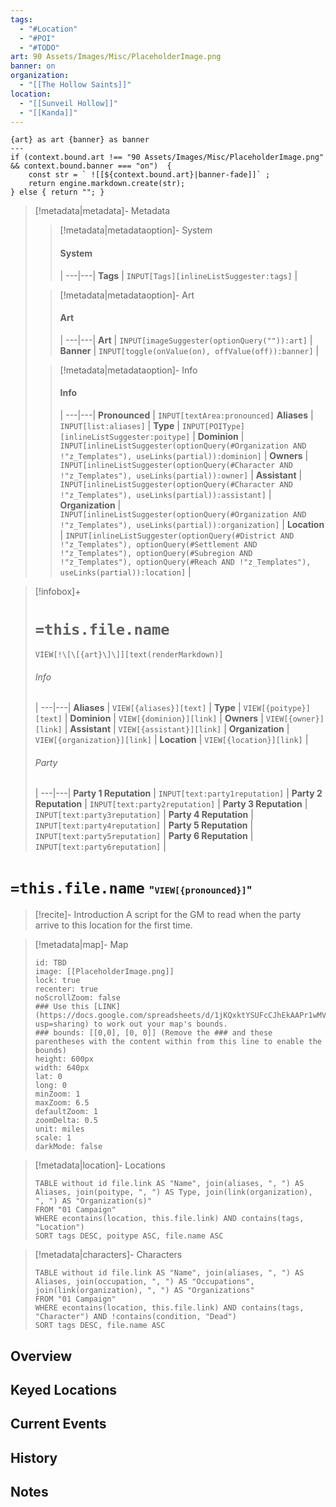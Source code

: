 ```yaml
---
tags:
  - "#Location"
  - "#POI"
  - "#TODO"
art: 90 Assets/Images/Misc/PlaceholderImage.png
banner: on
organization:
  - "[[The Hollow Saints]]"
location:
  - "[[Sunveil Hollow]]"
  - "[[Kanda]]"
---
```


```meta-bind-js-view 
{art} as art {banner} as banner
--- 
if (context.bound.art !== "90 Assets/Images/Misc/PlaceholderImage.png" && context.bound.banner === "on")  { 
    const str = ` ![[${context.bound.art}|banner-fade]]` ;
    return engine.markdown.create(str); 
} else { return ""; }
```

> [!metadata|metadata]- Metadata 
>> [!metadata|metadataoption]- System
>> #### System
>>  |
>> ---|---|
> **Tags** | `INPUT[Tags][inlineListSuggester:tags]` |
>
>> [!metadata|metadataoption]- Art
>> #### Art
>>  |
>> ---|---|
> **Art** | `INPUT[imageSuggester(optionQuery("")):art]` |
> **Banner** | `INPUT[toggle(onValue(on), offValue(off)):banner]` |
>
>> [!metadata|metadataoption]- Info
>> #### Info
>>  |
>> ---|---|
>> **Pronounced** |  `INPUT[textArea:pronounced]`
>> **Aliases** | `INPUT[list:aliases]` |
>> **Type** | `INPUT[POIType][inlineListSuggester:poitype]` |
>> **Dominion** | `INPUT[inlineListSuggester(optionQuery(#Organization AND !"z_Templates"), useLinks(partial)):dominion]` |
>> **Owners** | `INPUT[inlineListSuggester(optionQuery(#Character AND !"z_Templates"), useLinks(partial)):owner]` |
>> **Assistant** | `INPUT[inlineListSuggester(optionQuery(#Character AND !"z_Templates"), useLinks(partial)):assistant]` |
>> **Organization** | `INPUT[inlineListSuggester(optionQuery(#Organization AND !"z_Templates"), useLinks(partial)):organization]` |
>> **Location** | `INPUT[inlineListSuggester(optionQuery(#District AND !"z_Templates"), optionQuery(#Settlement AND !"z_Templates"), optionQuery(#Subregion AND !"z_Templates"), optionQuery(#Reach AND !"z_Templates"), useLinks(partial)):location]` |

> [!infobox]+
> # `=this.file.name`
> `VIEW[!\[\[{art}\]\]][text(renderMarkdown)]`
> ###### Info
>  |
> ---|---|
> **Aliases** | `VIEW[{aliases}][text]` |
> **Type** | `VIEW[{poitype}][text]` |
> **Dominion** | `VIEW[{dominion}][link]` |
> **Owners** | `VIEW[{owner}][link]` |
> **Assistant** | `VIEW[{assistant}][link]` |
> **Organization** | `VIEW[{organization}][link]` |
> **Location** | `VIEW[{location}][link]` |
> ###### Party
>  |
> ---|---|
> **Party 1 Reputation** | `INPUT[text:party1reputation]` |
> **Party 2 Reputation** | `INPUT[text:party2reputation]` |
> **Party 3 Reputation** | `INPUT[text:party3reputation]` |
> **Party 4 Reputation** | `INPUT[text:party4reputation]` |
> **Party 5 Reputation** | `INPUT[text:party5reputation]` |
> **Party 6 Reputation** | `INPUT[text:party6reputation]` |

# `=this.file.name` <span style="font-size: medium">"`VIEW[{pronounced}]`"</span>

> [!recite]- Introduction
> A script for the GM to read when the party arrive to this location for the first time.

> [!metadata|map]- Map
> ```leaflet
> id: TBD
> image: [[PlaceholderImage.png]]
> lock: true
> recenter: true
> noScrollZoom: false
> ### Use this [LINK](https://docs.google.com/spreadsheets/d/1jKQxktYSUFcCJhEkAAPr1wMVBTqUdpEfA5XveUXI17I/edit?usp=sharing) to work out your map's bounds.
> ### bounds: [[0,0], [0, 0]] (Remove the ### and these parentheses with the content within from this line to enable the bounds)
> height: 600px
> width: 640px
> lat: 0
> long: 0
> minZoom: 1
> maxZoom: 6.5
> defaultZoom: 1
> zoomDelta: 0.5
> unit: miles
> scale: 1
> darkMode: false
> ```

> [!metadata|location]- Locations
> ```dataview
> TABLE without id file.link AS "Name", join(aliases, ", ") AS Aliases, join(poitype, ", ") AS Type, join(link(organization), ", ") AS "Organization(s)"
> FROM "01 Campaign"
> WHERE econtains(location, this.file.link) AND contains(tags, "Location")
> SORT tags DESC, poitype ASC, file.name ASC

> [!metadata|characters]- Characters
> ```dataview
> TABLE without id file.link AS "Name", join(aliases, ", ") AS Aliases, join(occupation, ", ") AS "Occupations", join(link(organization), ", ") AS "Organizations"
> FROM "01 Campaign"
> WHERE econtains(location, this.file.link) AND contains(tags, "Character") AND !contains(condition, "Dead")
> SORT tags DESC, file.name ASC

## Overview 



## Keyed Locations



## Current Events



## History



## Notes

